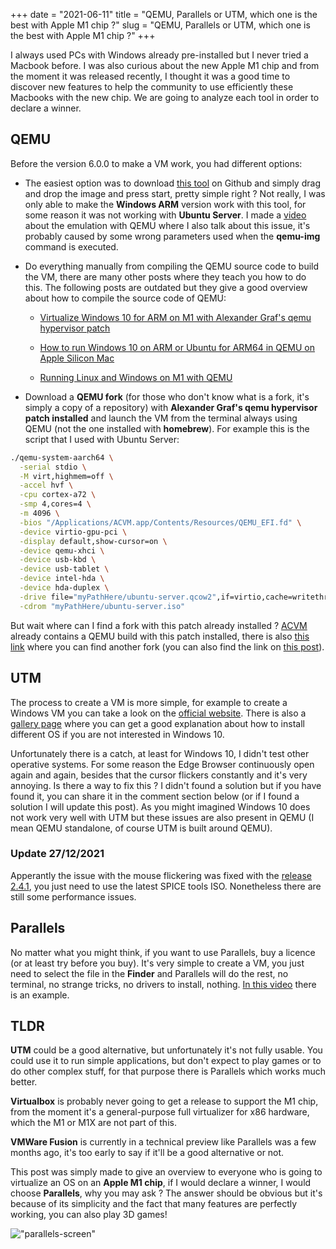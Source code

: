 +++ 
date = "2021-06-11"
title = "QEMU, Parallels or UTM, which one is the best with Apple M1 chip ?"
slug = "QEMU, Parallels or UTM, which one is the best with Apple M1 chip ?"
+++

I always used PCs with Windows already pre-installed but I never tried a Macbook before. I was also curious about the new Apple M1 chip and from the moment it was released recently, I thought it was a good time to discover new features to help the community to use efficiently these Macbooks with the new chip. We are going to analyze each tool in order to declare a winner.

## QEMU

Before the version 6.0.0 to make a VM work, you had different options:

- The easiest option was to download [this tool](https://github.com/KhaosT/ACVM) on Github and simply drag and drop the image and press start, pretty simple right ? Not really, I was only able to make the **Windows ARM** version work with this tool, for some reason it was not working with **Ubuntu Server**. I made a [video](https://www.youtube.com/watch?v=izftkebufnk&t=280s) about the emulation with QEMU where I also talk about this issue, it's probably caused by some wrong parameters used when the **qemu-img** command is executed.

- Do everything manually from compiling the QEMU source code to build the VM, there are many other posts where they teach you how to do this. The following posts are outdated but they give a good overview about how to compile the source code of QEMU:

    -  [Virtualize Windows 10 for ARM on M1 with Alexander Graf's qemu hypervisor patch](https://forums.macrumors.com/threads/success-virtualize-windows-10-for-arm-on-m1-with-alexander-grafs-qemu-hypervisor-patch.2272354/)

    - [How to run Windows 10 on ARM or Ubuntu for ARM64 in QEMU on Apple Silicon Mac
](https://gist.github.com/niw/e4313b9c14e968764a52375da41b4278)
    
    - [Running Linux and Windows on M1 with QEMU
](https://gist.github.com/citruz/9896cd6fb63288ac95f81716756cb9aa)

- Download a **QEMU fork** (for those who don't know what is a fork, it's simply a copy of a repository) with **Alexander Graf's qemu hypervisor patch installed** and launch the VM from the terminal always using QEMU (not the one installed with **homebrew**). For example this is the script that I used with Ubuntu Server:

```sh
./qemu-system-aarch64 \
  -serial stdio \
  -M virt,highmem=off \
  -accel hvf \
  -cpu cortex-a72 \
  -smp 4,cores=4 \
  -m 4096 \
  -bios "/Applications/ACVM.app/Contents/Resources/QEMU_EFI.fd" \
  -device virtio-gpu-pci \
  -display default,show-cursor=on \
  -device qemu-xhci \
  -device usb-kbd \
  -device usb-tablet \
  -device intel-hda \
  -device hda-duplex \
  -drive file="myPathHere/ubuntu-server.qcow2",if=virtio,cache=writethrough \
  -cdrom "myPathHere/ubuntu-server.iso"
```

But wait where can I find a fork with this patch already installed ? [ACVM](https://github.com/KhaosT/ACVM) already contains a QEMU build with this patch installed, there is also [this link](https://mega.nz/file/QYB0QTrC#p6IMBJlFqqNKuGonwrDkPOVKQj8yHCVgiLOYVaGvs4M) where you can find another fork (you can also find the link on [this post](https://forums.macrumors.com/threads/success-virtualize-windows-10-for-arm-on-m1-with-alexander-grafs-qemu-hypervisor-patch.2272354/)).

## UTM

The process to create a VM is more simple, for example to create a Windows VM you can take a look on the [official website](https://mac.getutm.app/gallery/windows-10). There is also a [gallery page](https://mac.getutm.app/gallery/) where you can get a good explanation about how to install different OS if you are not interested in Windows 10. 

Unfortunately there is a catch, at least for Windows 10, I didn't test other operative systems. For some reason the Edge Browser continuously open again and again, besides that the cursor flickers constantly and it's very annoying. Is there a way to fix this ? I didn't found a solution but if you have found it, you can share it in the comment section below (or if I found a solution I will update this post). As you might imagined Windows 10 does not work very well with UTM but these issues are also present in QEMU (I mean QEMU standalone, of course UTM is built around QEMU).

### Update 27/12/2021

Apperantly the issue with the mouse flickering was fixed with the [release 2.4.1](https://github.com/utmapp/UTM/releases/tag/v2.4.1), you just need to use the latest SPICE tools ISO. Nonetheless there are still some performance issues.

## Parallels

No matter what you might think, if you want to use Parallels, buy a licence (or at least try before you buy). It's very simple to create a VM, you just need to select the file in the **Finder** and Parallels will do the rest, no terminal, no strange tricks, no drivers to install, nothing. [In this video](https://www.youtube.com/watch?v=-DFdF6zIx-Y) there is an example.

## TLDR

**UTM** could be a good alternative, but unfortunately it's not fully usable. You could use it to run simple applications, but don't expect to play games or to do other complex stuff, for that purpose there is Parallels which works much better. 

**Virtualbox** is probably never going to get a release to support the M1 chip, from the moment it's a general-purpose full virtualizer for x86 hardware, which the M1 or M1X are not part of this.

**VMWare Fusion** is currently in a technical preview like Parallels was a few months ago, it's too early to say if it'll be a good alternative or not.

This post was simply made to give an overview to everyone who is going to virtualize an OS on an **Apple M1 chip**, if I would declare a winner, I would choose **Parallels**, why you may ask ? The answer should be obvious but it's because of its simplicity and the fact that many features are perfectly working, you can also play 3D games!

!["parallels-screen"](/images/posts/parallels-or-UTM-which-one-is-the-best-with-the-apple-m1-chip/Parallels-Screen.png)
